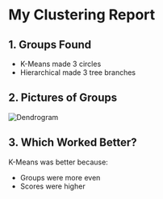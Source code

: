 # My Clustering Report

## 1. Groups Found
- K-Means made 3 circles
- Hierarchical made 3 tree branches

## 2. Pictures of Groups
![Dendrogram](results/agnes_dendrogram.png)

## 3. Which Worked Better?
K-Means was better because:
- Groups were more even
- Scores were higher